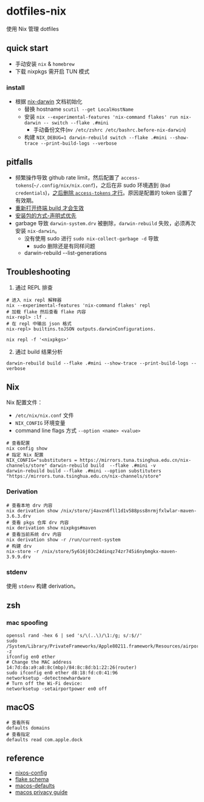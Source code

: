 # dotfiles-nix

使用 Nix 管理 dotfiles

## quick start 

- 手动安装 `nix` & `homebrew`
- 下载 nixpkgs 需开启 TUN 模式

### install
- 根据 [nix-darwin](https://github.com/LnL7/nix-darwin#flakes) 文档初始化
  - 替换 hostname `scutil --get LocalHostName`
  - 安装 `nix --experimental-features 'nix-command flakes' run nix-darwin -- switch --flake .#mini`
    - 手动备份文件(`mv /etc/zshrc /etc/bashrc.before-nix-darwin`)
  - 构建 `NIX_DEBUG=1 darwin-rebuild switch --flake .#mini --show-trace --print-build-logs --verbose`

## pitfalls
- 频繁操作导致 github rate limit，然后配置了 `access-tokens`(`~/.config/nix/nix.conf`)，之后在非 sudo 环境遇到 (`Bad credentials`)，[之后删除 `access-tokens` 才行](https://discourse.nixos.org/t/nix-commands-fail-github-requests-401-without-sudo/30038)。原因是配置的 token 设置了有效期。
- [重新打开终端 build 才会生效](https://github.com/LnL7/nix-darwin/issues/919#issuecomment-2094711044)
- [安装包的方式-声明式优先](https://github.com/NixOS/nixpkgs/pull/77960)
- garbage 导致 `darwin-system.drv` 被删除，`darwin-rebuild` 失败，必须再次安装 `nix-darwin`。
  - 没有使用 sudo 进行 `sudo nix-collect-garbage -d` 导致
    - sudo 删除还是有同样问题
  - darwin-rebuild --list-generations

## Troubleshooting

1. 通过 REPL 排查
```
# 进入 nix repl 解释器
nix --experimental-features 'nix-command flakes' repl
# 加载 flake 然后查看 flake 内容
nix-repl> :lf .
# 在 repl 中输出 json 格式
nix-repl> builtins.toJSON outputs.darwinConfigurations.

nix repl -f '<nixpkgs>'
```

2. 通过 build 结果分析

```
darwin-rebuild build --flake .#mini --show-trace --print-build-logs --verbose
```

## Nix

Nix 配置文件：
- `/etc/nix/nix.conf` 文件
- `NIX_CONFIG` 环境变量
- command line flags 方式 `--option <name> <value>`

```shell
# 查看配置
nix config show
# 指定 Nix 配置
NIX_CONFIG="substituters = https://mirrors.tuna.tsinghua.edu.cn/nix-channels/store" darwin-rebuild build  --flake .#mini -v
darwin-rebuild build --flake .#mini --option substituters "https://mirrors.tuna.tsinghua.edu.cn/nix-channels/store"
```

### Derivation

```shell
# 查看本地 drv 内容
nix derivation show /nix/store/j4avzn6fll1d1v588pss8nrmjfxlwlar-maven-3.6.3.drv
# 查看 pkgs 仓库 drv 内容
nix derivation show nixpkgs#maven
# 查看当前系统 drv 内容
nix derivation show -r /run/current-system
# 构建 drv
nix-store -r /nix/store/5y616j03c24dinqz74zr745i6nybmgkx-maven-3.9.9.drv
```

### stdenv

使用 `stdenv` 构建 derivation。


## zsh

### mac spoofing
```shell
openssl rand -hex 6 | sed 's/\(..\)/\1:/g; s/:$//'
sudo /System/Library/PrivateFrameworks/Apple80211.framework/Resources/airport -z
ifconfig en0 ether
# Change the MAC address  14:7d:da:a9:a8:8c(mbp)/84:8c:8d:b1:22:26(router)
sudo ifconfig en0 ether d8:18:fd:c0:41:96
networksetup -detectnewhardware
# Turn off the Wi-Fi device:
networksetup -setairportpower en0 off
```

## macOS

```shell
# 查看所有
defaults domains
# 查看指定
defaults read com.apple.dock
```

## reference
- [nixos-config](https://github.com/dustinlyons/nixos-config)
- [flake schema](https://nixos.wiki/wiki/Flakes#Output_schema)
- [macos-defaults](https://github.com/yannbertrand/macos-defaults)
- [macos privacy guide](https://www.privacyguides.org/en/os/macos-overview/#mac-address-randomization)